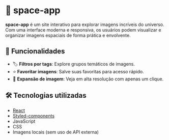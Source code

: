 # 🚀 space-app

**space-app** é um site interativo para explorar imagens incríveis do universo. Com uma interface moderna e responsiva, os usuários podem visualizar e organizar imagens espaciais de forma prática e envolvente.

## 🌌 Funcionalidades

- 🏷️ **Filtros por tags**: Explore grupos temáticos de imagens.
- ⭐ **Favoritar imagens**: Salve suas favoritas para acesso rápido.
- 🔎 **Expansão de imagem**: Veja em alta resolução com apenas um clique.

## 🛠️ Tecnologias utilizadas

- [React](https://reactjs.org/)
- [Styled-components](https://styled-components.com/)
- JavaScript
- CSS
- Imagens locais (sem uso de API externa)



